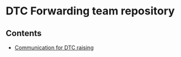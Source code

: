 # DTC Forwarding team repository

## Contents

* [Communication for DTC raising](dtc_communication)
